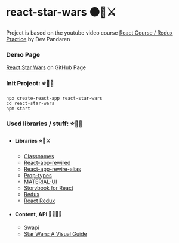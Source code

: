 # react-star-wars ⚫🤖⚔️

Project is based on the youtube video course [React Course / Redux Practice](https://www.youtube.com/watch?v=euYBnQ5MbLM) by Dev Pandaren

### Demo Page
[React Star Wars](https://lytves.github.io/react-star-wars/) on GitHub Page

### Init Project: ⭐🔫👸
```
npx create-react-app react-star-wars
cd react-star-wars
npm start
```

### Used libraries / stuff: ⭐🐻🏹
* #### Libraries ⭐🧔⚔️
    + [Classnames](https://github.com/JedWatson/classnames)
    + [React-app-rewired](https://github.com/timarney/react-app-rewired)
    + [React-app-rewire-alias](https://github.com/oklas/react-app-rewire-alias)
    + [Prop-types](https://github.com/facebook/prop-types)
    + [MATERIAL-UI](https://material-ui.com/ru/)
    + [Storybook for React](https://storybook.js.org/docs/react/get-started/introduction)
    + [Redux](https://redux.js.org/)
    + [React Redux](https://react-redux.js.org/)
* #### Content, API 🌌🔫👑👊
    + [Swapi](https://swapi.dev)
    + [Star Wars: A Visual Guide](https://starwars-visualguide.com/#/)
 
